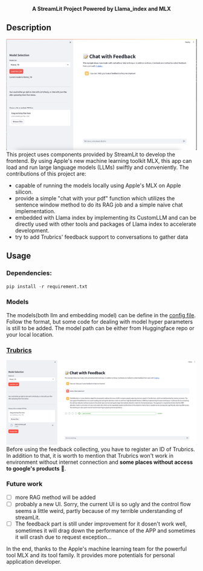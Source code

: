 <p style="text-align: center;"><b>A StreamLit Project Powered by Llama_index and MLX</b></p>

## Description

![app](./app.png)
This project uses components provided by StreamLit to develop the frontend. By using Apple's 
new machine learning toolkit MLX, this app can load and run large language models (LLMs) swiftly and 
conveniently. The contributions of this project are:

- capable of running the models locally using Apple's MLX on Apple silicon.
- provide a simple "chat with your pdf" function which utilizes the sentence window method to do its RAG job
and a simple naive chat implementation.
- embedded with Llama index by implementing its CustomLLM and can be directly used with other tools and 
packages of Llama index to accelerate development.
- try to add Trubrics' feedback support to conversations to gather data


## Usage

### Dependencies:
```python
pip install -r requirement.txt
```

### Models

The models(both llm and embedding model) can be define in the [config file](./config/model.yaml). 
Follow the format, 
but some code for dealing with model hyper parameters is still to be added. The model 
path can be either from Huggingface repo or your local location.

### [Trubrics]( https://trubrics.streamlit.app/)
![feedback](feedback.png)
Before using the feedback collecting, you have to register an ID of Trubrics. In addition to that,
it is worth to mention that Trubrics won't work in environment without internet connection and 
**some places without access to google's products** :dog:.

### Future work

- [ ] more RAG method will be added
- [ ] probably a new UI. Sorry, the current UI is so ugly and the control flow seems a little weird,
partly because of my terrible understanding of streamLit.
- [ ] The feedback part is still under improvement for it dosen't work well, sometimes it will drag down 
the performance of the APP and sometimes it will crash due to request exception...

In the end, thanks to the Apple's machine learning team for the powerful tool MLX and its tool family.
It provides more potentials for personal application developer.
